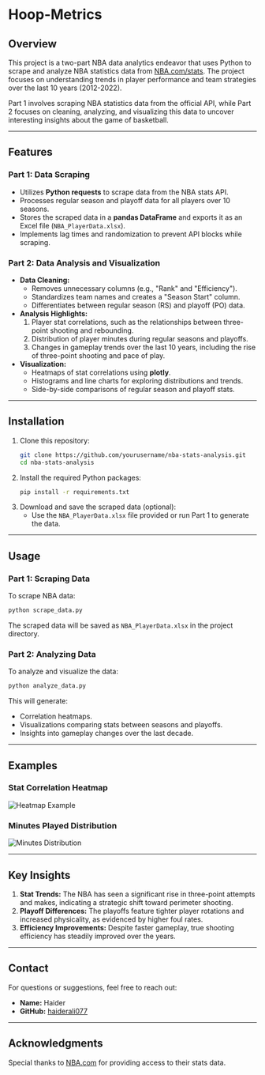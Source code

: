 # Hoop-Metrics

## Overview
This project is a two-part NBA data analytics endeavor that uses Python to scrape and analyze NBA statistics data from [NBA.com/stats](https://www.nba.com/stats/). The project focuses on understanding trends in player performance and team strategies over the last 10 years (2012-2022).

Part 1 involves scraping NBA statistics data from the official API, while Part 2 focuses on cleaning, analyzing, and visualizing this data to uncover interesting insights about the game of basketball.

---

## Features
### Part 1: Data Scraping
- Utilizes **Python requests** to scrape data from the NBA stats API.
- Processes regular season and playoff data for all players over 10 seasons.
- Stores the scraped data in a **pandas DataFrame** and exports it as an Excel file (`NBA_PlayerData.xlsx`).
- Implements lag times and randomization to prevent API blocks while scraping.

### Part 2: Data Analysis and Visualization
- **Data Cleaning:**
  - Removes unnecessary columns (e.g., "Rank" and "Efficiency").
  - Standardizes team names and creates a "Season Start" column.
  - Differentiates between regular season (RS) and playoff (PO) data.
- **Analysis Highlights:**
  1. Player stat correlations, such as the relationships between three-point shooting and rebounding.
  2. Distribution of player minutes during regular seasons and playoffs.
  3. Changes in gameplay trends over the last 10 years, including the rise of three-point shooting and pace of play.
- **Visualization:**
  - Heatmaps of stat correlations using **plotly**.
  - Histograms and line charts for exploring distributions and trends.
  - Side-by-side comparisons of regular season and playoff stats.

---

## Installation
1. Clone this repository:
   ```bash
   git clone https://github.com/yourusername/nba-stats-analysis.git
   cd nba-stats-analysis
   ```
2. Install the required Python packages:
   ```bash
   pip install -r requirements.txt
   ```
3. Download and save the scraped data (optional):
   - Use the `NBA_PlayerData.xlsx` file provided or run Part 1 to generate the data.

---

## Usage
### Part 1: Scraping Data
To scrape NBA data:
```bash
python scrape_data.py
```
The scraped data will be saved as `NBA_PlayerData.xlsx` in the project directory.

### Part 2: Analyzing Data
To analyze and visualize the data:
```bash
python analyze_data.py
```
This will generate:
- Correlation heatmaps.
- Visualizations comparing stats between seasons and playoffs.
- Insights into gameplay changes over the last decade.

---

## Examples
### Stat Correlation Heatmap
![Heatmap Example](heatmap_example.png)

### Minutes Played Distribution
![Minutes Distribution](minutes_distribution.png)

---

## Key Insights
1. **Stat Trends:** The NBA has seen a significant rise in three-point attempts and makes, indicating a strategic shift toward perimeter shooting.
2. **Playoff Differences:** The playoffs feature tighter player rotations and increased physicality, as evidenced by higher foul rates.
3. **Efficiency Improvements:** Despite faster gameplay, true shooting efficiency has steadily improved over the years.

---


## Contact
For questions or suggestions, feel free to reach out:
- **Name:** Haider
- **GitHub:** [haiderali077](https://github.com/haiderali077)

---

## Acknowledgments
Special thanks to [NBA.com](https://www.nba.com/stats/) for providing access to their stats data.
